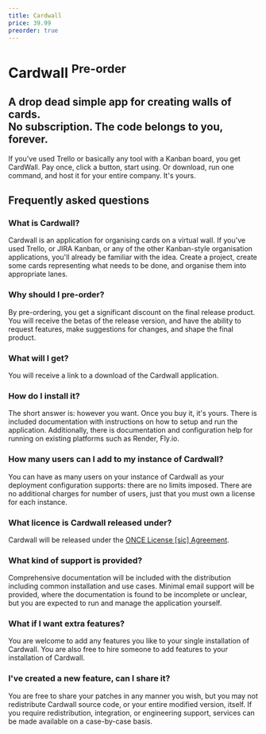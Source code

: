 ```yaml
---
title: Cardwall
price: 39.99
preorder: true
---
```


# Cardwall <sup>Pre-order</sup>

## A drop dead simple app for creating walls of cards. <br />No subscription. The code belongs to you, forever.

If you've used Trello or basically any tool with a Kanban board, you get CardWall. Pay once, click a button, start using. Or download, run one command, and host it for your entire company. It's yours.

## Frequently asked questions

### What is Cardwall?

Cardwall is an application for organising cards on a virtual wall. If you've used Trello, or JIRA Kanban, or any of the other Kanban-style organisation applications, you'll already be familiar with the idea. Create a project, create some cards representing what needs to be done, and organise them into appropriate lanes.

### Why should I pre-order?

By pre-ordering, you get a significant discount on the final release product. You will receive the betas of the release version, and have the ability to request features, make suggestions for changes, and shape the final product.

### What will I get?

You will receive a link to a download of the Cardwall application.

### How do I install it?

The short answer is: however you want. Once you buy it, it's yours. There is included documentation with instructions on how to setup and run the application. Additionally, there is documentation and configuration help for running on existing platforms such as Render, Fly.io.

### How many users can I add to my instance of Cardwall?

You can have as many users on your instance of Cardwall as your deployment configuration supports: there are no limits imposed. There are no additional charges for number of users, just that you must own a license for each instance.

### What licence is Cardwall released under?

Cardwall will be released under the [ONCE License [sic] Agreement](https://once.com/license).

### What kind of support is provided?

Comprehensive documentation will be included with the distribution including common installation and use cases. Minimal email support will be provided, where the documentation is found to be incomplete or unclear, but you are expected to run and manage the application yourself.

### What if I want extra features?

You are welcome to add any features you like to your single installation of Cardwall. You are also free to hire someone to add features to your installation of Cardwall.

### I've created a new feature, can I share it?

You are free to share your patches in any manner you wish, but you may not redistribute Cardwall source code, or your entire modified version, itself. If you require redistribution, integration, or engineering support, services can be made available on a case-by-case basis.
